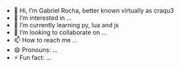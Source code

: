 - 👋 Hi, I’m Gabriel Rocha, better known virtually as craqu3
- 👀 I’m interested in ...
- 📕 I’m currently learning py, lua and js
- 💞️ I’m looking to collaborate on ...
- 📫 How to reach me ...
- 😄 Pronouns: ...
- ⚡ Fun fact: ...

<!---
craqu3/craqu3 is a ✨ special ✨ repository because its `README.md` (this file) appears on your GitHub profile.
You can click the Preview link to take a look at your changes.
--->

